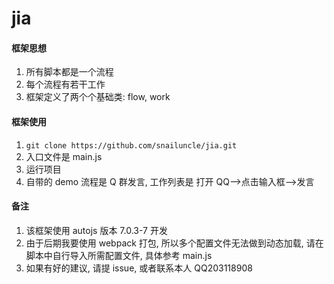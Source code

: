 # jia

#### 框架思想

1. 所有脚本都是一个流程
2. 每个流程有若干工作
3. 框架定义了两个个基础类: flow, work

#### 框架使用

1. `git clone https://github.com/snailuncle/jia.git`
2. 入口文件是 main.js
3. 运行项目
4. 自带的 demo 流程是 Q 群发言, 工作列表是 打开 QQ-->点击输入框-->发言

#### 备注

1. 该框架使用 autojs 版本 7.0.3-7 开发
2. 由于后期我要使用 webpack 打包, 所以多个配置文件无法做到动态加载, 请在脚本中自行导入所需配置文件, 具体参考 main.js
3. 如果有好的建议, 请提 issue, 或者联系本人 QQ203118908 
